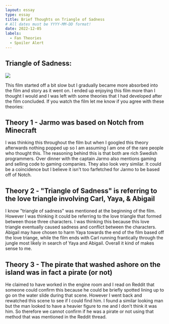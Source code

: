```yaml
---
layout: essay
type: essay
title: Brief Thoughts on Triangle of Sadness
# All dates must be YYYY-MM-DD format!
date: 2022-12-05
labels:
  - Fan Theories
  - Spoiler Alert
---
```


## Triangle of Sadness:

<div class="ui medium rounded images">
<img class="ui image" src="{{ site.baseurl }}/images/tos.jpg">
</div>

This film started off a bit slow but I gradually became more absorbed into the film and story as it went on. I ended up enjoying this film more than I thought I would and I was left with some theories that I had developed after the film concluded. If you watch the film let me know if you agree with these theories:

## Theory 1 - Jarmo was based on Notch from Minecraft

I was thinking this throughout the film but when I googled this theory afterwards nothing popped up so I am assuming I am one of the rare people who thought this. The reasoning behind this is that both are rich Swedish programmers. Over dinner with the captain Jarmo also mentions gaming and selling code to gaming companies. They also look very similar. It could be a coincidence but I believe it isn't too farfetched for Jarmo to be based off of Notch.

## Theory 2 - "Triangle of Sadness" is referring to the love triangle involving Carl, Yaya, & Abigail

I know "triangle of sadness" was mentioned at the beginning of the film. However I was thinking it could be referring to the love triangle that formed between those three characters. I was thinking this because this love triangle eventually caused sadness and conflict between the characters. Abigail may have chosen to harm Yaya towards the end of the film based off the love triange, while the film ends with Carl running frantically through the jungle most likely in search of Yaya and Abigail. Overall it kind of makes sense to me. 

## Theory 3 - The pirate that washed ashore on the island was in fact a pirate (or not)

He claimed to have worked in the engine room and I read on Reddit that someone could confirm this because he could be briefly spotted lining up to go on the water slide during that scene. However I went back and rewatched this scene to see if I could find him. I found a similar looking man but the man looked to have a heavier figure to me and I don't think it was him. So therefore we cannot confirm if he was a pirate or not using that method that was mentioned in the Reddit thread.